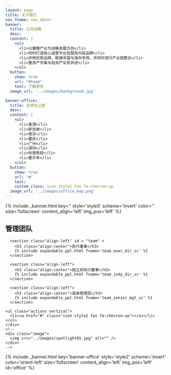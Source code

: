 ```yaml
---
layout: page
title: 关于我们
nav_fname: nav_about
banner:
  title: 公司战略
  desc:
  content: |
    <ul>
      <li>以健康产业为战略发展方向</li>
      <li>同时打造核心运营平台及服务内容品牌</li>
      <li>并购优质品牌，联接中国与海外市场，并同时进行产业链整合</li>
      <li>重资产专案与轻资产业务并进</li>
    </ul>
  button:
    show: true
    url: "#team"
    text: 了解更多
  image_url: '../images/background.jpg'

banner-office:
  title: 全球办公室
  desc:
  content: |
    <ul>
      <li>香港</li>
      <li>新加坡</li>
      <li>南京</li>
      <li>重庆</li>
      <li>广州</li>
      <li>深圳</li>
      <li>布里斯班</li>
      <li>墨尔本</li>
    </ul>
  button:
    show: true
    url: "#"
    text:
    custom_class: icon style2 fas fa-chevron-up
  image_url: '../images/office_map.png'
---
```

<!-- Welcome Banner -->
{% include _banner.html key='' style='style5' scheme='invert' color='' size='fullscreen' content_align='left' img_pos='left' %}

<!-- Management Team -->
<!-- Wrapper -->
<section class="wrapper style2 align-center" >
    <div class="inner medium">
      <h2 >管理团队</h2>

      <section class="align-left" id = "team" >
        <h3 class="align-center">执行董事</h3>
        {% include expandable_ppl.html fname='team_exec_dir_sc' %}
      </section>

      <section class="align-left">
        <h3 class="align-center">独立非执行董事</h3>
        {% include expandable_ppl.html fname='team_indy_dir_sc' %}
      </section>

      <section class="align-left">
        <h3 class="align-center">高级管理层</h3>
        {% include expandable_ppl.html fname='team_senior_mgt_sc' %}
      </section>

    <ul class="actions vertical">
      <li><a href="#" class="icon style2 fas fa-chevron-up"></a></li>
    </ul>
    </div>
    <!--
    <div class="image">
      <img src="../images/spotlight01.jpg" alt="" />
    </div>
    -->
</section>

<!-- Global Office -->
{% include _banner.html key='banner-office' style='style2' scheme='invert' color='orient-left' size='fullscreen' content_align='left' img_pos='left' id='office' %}
